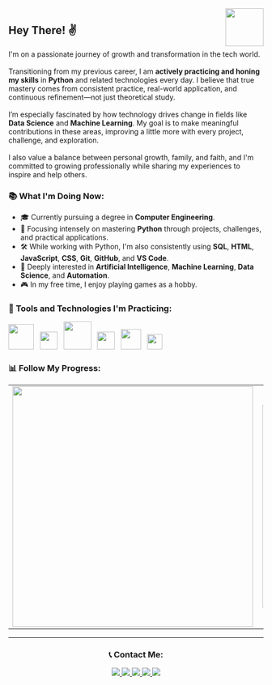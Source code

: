 <!-- PORTFOLIO BADGE -->
<a href="https://arnaldorocha.github.io/portfolio/" alt="Portfolio" target="_blank">
  <img 
    src="https://img.shields.io/badge/-Portfolio-009?style=flat-square&logo=Portfolio&logoColor=white&link" 
    width="75" 
    align="right" 
  />
</a>

<!-- INTRO -->
<h2 align="left">Hey There! ✌</h2>

<p>
  I'm on a passionate journey of growth and transformation in the tech world.
  <br><br>
  Transitioning from my previous career, I am <strong>actively practicing and honing my skills</strong> in <strong>Python</strong> and related technologies every day.
  I believe that true mastery comes from consistent practice, real-world application, and continuous refinement—not just theoretical study.
  <br><br>
  I’m especially fascinated by how technology drives change in fields like <strong>Data Science</strong> and <strong>Machine Learning</strong>.
  My goal is to make meaningful contributions in these areas, improving a little more with every project, challenge, and exploration.
  <br><br>
  I also value a balance between personal growth, family, and faith, and I'm committed to growing professionally while sharing my experiences to inspire and help others.
</p>

<h3 align="left">📚 What I'm Doing Now:</h3>
<ul>
  <li>🎓 Currently pursuing a degree in <strong>Computer Engineering</strong>.</li>
  <li>🐍 Focusing intensely on mastering <strong>Python</strong> through projects, challenges, and practical applications.</li>
  <li>🛠️ While working with Python, I'm also consistently using <strong>SQL</strong>, <strong>HTML</strong>, <strong>JavaScript</strong>, <strong>CSS</strong>, <strong>Git</strong>, <strong>GitHub</strong>, and <strong>VS Code</strong>.</li>
  <li>🤖 Deeply interested in <strong>Artificial Intelligence</strong>, <strong>Machine Learning</strong>, <strong>Data Science</strong>, and <strong>Automation</strong>.</li>
  <li>🎮 In my free time, I enjoy playing games as a hobby.</li>
</ul>

<!-- TOOLS & TECHNOLOGIES -->
<h3 align="left">🔧 Tools and Technologies I'm Practicing:</h3>
<p align="left">
  <img src="https://raw.githubusercontent.com/dhanishgajjar/vscode-icons/master/png/default_dark.png" width="50" />
  &nbsp;
  <img src="https://logodownload.org/wp-content/uploads/2016/10/html5-logo-10.png" width="35" />
  &nbsp;
  <img src="https://cdn.freebiesupply.com/logos/large/2x/css3-logo-png-transparent.png" width="55" />
  &nbsp;
  <img src="https://cdn.freelogovectors.net/wp-content/uploads/2020/11/javascript_logo-768x873.png" width="35" />
  &nbsp;
  <img src="https://brandslogos.com/wp-content/uploads/images/large/python-logo.png" width="40" />
  &nbsp;
  <img src="https://www.striim.com/wp-content/themes/striim2022/images/connectors_icons/white/azuresqldatabase.png" width="30" />
</p>

<!-- GITHUB STATS -->
<h3 align="left">📊 Follow My Progress:</h3>
<center>
  <table>
    <tr>
      <td>
        <img 
          width="475px" 
          align="left" 
          src="https://github-readme-stats.vercel.app/api?username=arnaldorocha&show_icons=true&title_color=fff&icon_color=79ff97&text_color=9f9f9f&bg_color=151515" 
        />
      </td>
      <td>
        <img 
          width="400px" 
          align="left" 
          src="https://github-readme-stats.vercel.app/api/top-langs/?username=arnaldorocha&hide=html,TSQL,CSS,SCSS&layout=compact&count_private=true&langs_count=8&show_icons=true&title_color=fff&icon_color=79ff97&text_color=9f9f9f&bg_color=151515" 
        />
      </td>        
    </tr>   
  </table>
</center>

<hr>

<!-- CONTACT -->
<h3 align="center">📞 Contact Me:</h3>
<p align="center">
  <a href="http://api.whatsapp.com/send?1=pt_BR&phone=5542988698860" target="_blank">
    <img src="https://img.shields.io/badge/-Whatsapp-4CA143?style=flat-square&logo=whatsapp&logoColor=white" />
  </a>
  <a href="mailto:arnaldorochafilho@gmail.com" target="_blank">
    <img src="https://img.shields.io/badge/-Gmail-c14438?style=flat-square&logo=Gmail&logoColor=white" />
  </a>
  <a href="https://www.linkedin.com/in/arnaldo-rocha-filho-52ba03163/" target="_blank">
    <img src="https://img.shields.io/badge/-LinkedIn-blue?style=flat-square&logo=Linkedin&logoColor=white" />
  </a>
  <a href="https://www.facebook.com/supernaldo/" target="_blank">
    <img src="https://img.shields.io/badge/-Facebook-006?style=flat-square&logo=Facebook&logoColor=white" />
  </a>
  <a href="https://www.instagram.com/arnaldorochafilho" target="_blank">
    <img src="https://img.shields.io/badge/-Instagram-993399?style=flat-square&logo=Instagram&logoColor=white" />
  </a>
</p>
